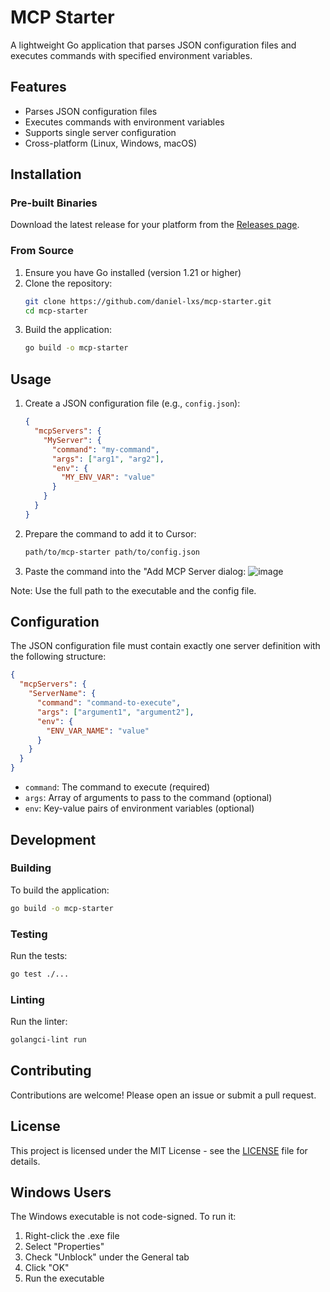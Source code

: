 # MCP Starter

A lightweight Go application that parses JSON configuration files and executes commands with specified environment variables.

## Features

- Parses JSON configuration files
- Executes commands with environment variables
- Supports single server configuration
- Cross-platform (Linux, Windows, macOS)

## Installation

### Pre-built Binaries

Download the latest release for your platform from the [Releases page](https://github.com/daniel-lxs/mcp-starter/releases).

### From Source

1. Ensure you have Go installed (version 1.21 or higher)
2. Clone the repository:
   ```bash
   git clone https://github.com/daniel-lxs/mcp-starter.git
   cd mcp-starter
   ```
3. Build the application:
   ```bash
   go build -o mcp-starter
   ```

## Usage

1. Create a JSON configuration file (e.g., `config.json`):
   ```json
   {
     "mcpServers": {
       "MyServer": {
         "command": "my-command",
         "args": ["arg1", "arg2"],
         "env": {
           "MY_ENV_VAR": "value"
         }
       }
     }
   }
   ```

2. Prepare the command to add it to Cursor:
   ```bash
   path/to/mcp-starter path/to/config.json
   ```

3. Paste the command into the "Add MCP Server dialog:
![image](https://github.com/user-attachments/assets/d6d4344c-c356-41f5-84f5-427c1005a518)

Note: Use the full path to the executable and the config file.

## Configuration

The JSON configuration file must contain exactly one server definition with the following structure:

```json
{
  "mcpServers": {
    "ServerName": {
      "command": "command-to-execute",
      "args": ["argument1", "argument2"],
      "env": {
        "ENV_VAR_NAME": "value"
      }
    }
  }
}
```

- `command`: The command to execute (required)
- `args`: Array of arguments to pass to the command (optional)
- `env`: Key-value pairs of environment variables (optional)

## Development

### Building

To build the application:
```bash
go build -o mcp-starter
```

### Testing

Run the tests:
```bash
go test ./...
```

### Linting

Run the linter:
```bash
golangci-lint run
```

## Contributing

Contributions are welcome! Please open an issue or submit a pull request.

## License

This project is licensed under the MIT License - see the [LICENSE](LICENSE) file for details.

## Windows Users
The Windows executable is not code-signed. To run it:
1. Right-click the .exe file
2. Select "Properties"
3. Check "Unblock" under the General tab
4. Click "OK"
5. Run the executable
